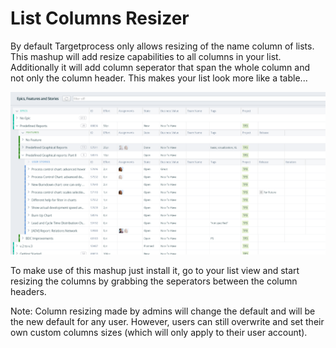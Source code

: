 
# List Columns Resizer

By default Targetprocess only allows resizing of the name column of lists. This mashup will add resize capabilities to all columns in your list. Additionally it will add column seperator that span the whole column and not only the column header. This makes your list look more like a table...

![Example of applied List Column Resizer Mashup](https://raw.githubusercontent.com/TargetProcess/ListColumnsResizer/master/src/list-columns-resizer.png)

To make use of this mashup just install it, go to your list view and start resizing the columns by grabbing the seperators between the column headers.

Note: Column resizing made by admins will change the default and will be the new default for any user. However, users can still overwrite and set their own custom columns sizes (which will only apply to their user account).